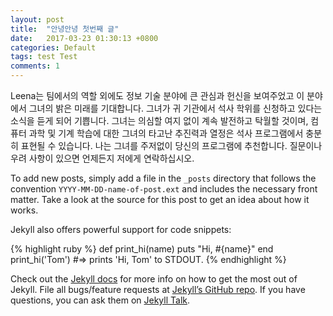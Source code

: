 ```yaml
---
layout: post
title:  "안녕안녕 첫번째 글"
date:   2017-03-23 01:30:13 +0800
categories: Default
tags: test Test
comments: 1
---
```

Leena는 팀에서의 역할 외에도 정보 기술 분야에 큰 관심과 헌신을 보여주었고 이 분야에서 그녀의 밝은 미래를 기대합니다. 그녀가 귀 기관에서 석사 학위를 신청하고 있다는 소식을 듣게 되어 기쁩니다. 그녀는 의심할 여지 없이 계속 발전하고 탁월할 것이며, 컴퓨터 과학 및 기계 학습에 대한 그녀의 타고난 추진력과 열정은 석사 프로그램에서 충분히 표현될 수 있습니다. 나는 그녀를 주저없이 당신의 프로그램에 추천합니다. 질문이나 우려 사항이 있으면 언제든지 저에게 연락하십시오.

To add new posts, simply add a file in the `_posts` directory that follows the convention `YYYY-MM-DD-name-of-post.ext` and includes the necessary front matter. Take a look at the source for this post to get an idea about how it works.

Jekyll also offers powerful support for code snippets:

{% highlight ruby %}
def print_hi(name)
  puts "Hi, #{name}"
end
print_hi('Tom')
#=> prints 'Hi, Tom' to STDOUT.
{% endhighlight %}

Check out the [Jekyll docs][jekyll-docs] for more info on how to get the most out of Jekyll. File all bugs/feature requests at [Jekyll’s GitHub repo][jekyll-gh]. If you have questions, you can ask them on [Jekyll Talk][jekyll-talk].

[jekyll-docs]: https://jekyllrb.com/docs/home
[jekyll-gh]:   https://github.com/jekyll/jekyll
[jekyll-talk]: https://talk.jekyllrb.com/